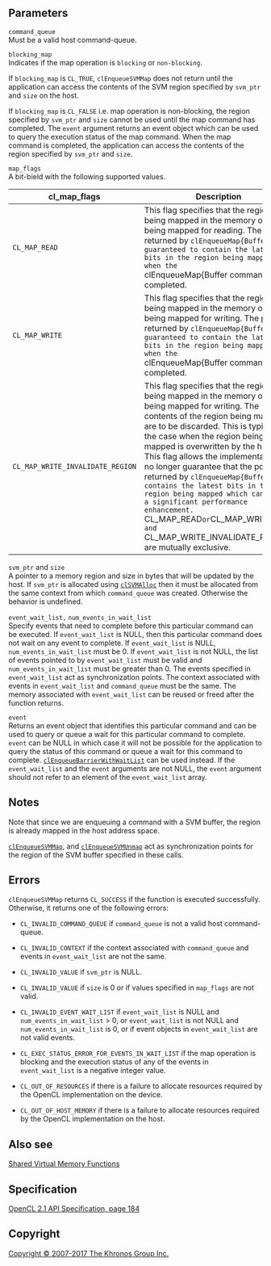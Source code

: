 
## Parameters

`command_queue`  
Must be a valid host command-queue.

`blocking_map`  
Indicates if the map operation is `blocking` or `non-blocking`.

If `blocking_map` is `CL_TRUE`, `clEnqueueSVMMap` does not return until
the application can access the contents of the SVM region specified by
`svm_ptr` and `size` on the host.

If `blocking_map` is `CL_FALSE` i.e. map operation is non-blocking, the
region specified by `svm_ptr` and `size` cannot be used until the map
command has completed. The `event` argument returns an event object
which can be used to query the execution status of the map command. When
the map command is completed, the application can access the contents of
the region specified by `svm_ptr` and `size`.

`map_flags`  
A bit-bield with the following supported values.

| cl\_map\_flags                    | Description                       |
| --- | --- |
|  `CL_MAP_READ`                     |  This flag specifies that the        region being mapped in the memory   object is being mapped for          reading.                            The pointer returned by             `clEnqueueMap{Buffer  guaranteed to contain the latest    bits in the region being mapped     when the                            `clEnqueueMap{Buffer  command has completed.            |
|  `CL_MAP_WRITE`                    |  This flag specifies that the        region being mapped in the memory   object is being mapped for          writing.                            The pointer returned by             `clEnqueueMap{Buffer  guaranteed to contain the latest    bits in the region being mapped     when the                            `clEnqueueMap{Buffer  command has completed.            |
|  `CL_MAP_WRITE_INVALIDATE_REGION`  |  This flag specifies that the        region being mapped in the memory   object is being mapped for          writing.                            The contents of the region being    mapped are to be discarded. This    is typically the case when the      region being mapped is              overwritten by the host. This       flag allows the implementation to   no longer guarantee that the        pointer returned by                 `clEnqueueMap{Buffer  contains the latest bits in the     region being mapped which can be    a significant performance           enhancement.                        `CL_MAP_READ` or `CL_MAP_WRITE`     and                                 `CL_MAP_WRITE_INVALIDATE_REGION`    are mutually exclusive.           |

`svm_ptr` and `size`  
A pointer to a memory region and size in bytes that will be updated by
the host. If `svm_ptr` is allocated using
[`clSVMAlloc`](clSVMAlloc.html) then it must be allocated from the same
context from which `command_queue` was created. Otherwise the behavior
is undefined.

`event_wait_list,` `num_events_in_wait_list`  
Specify events that need to complete before this particular command can
be executed. If `event_wait_list` is NULL, then this particular command
does not wait on any event to complete. If `event_wait_list` is NULL,
`num_events_in_wait_list` must be 0. If `event_wait_list` is not NULL,
the list of events pointed to by `event_wait_list` must be valid and
`num_events_in_wait_list` must be greater than 0. The events specified
in `event_wait_list` act as synchronization points. The context
associated with events in `event_wait_list` and `command_queue` must be
the same. The memory associated with `event_wait_list` can be reused or
freed after the function returns.

`event`  
Returns an event object that identifies this particular command and can
be used to query or queue a wait for this particular command to
complete. `event` can be NULL in which case it will not be possible for
the application to query the status of this command or queue a wait for
this command to complete.
[`clEnqueueBarrierWithWaitList`](clEnqueueBarrierWithWaitList.html) can
be used instead. If the `event_wait_list` and the `event` arguments are
not NULL, the `event` argument should not refer to an element of the
`event_wait_list` array.

## Notes

Note that since we are enqueuing a command with a SVM buffer, the region
is already mapped in the host address space.

[`clEnqueueSVMMap`](#), and
[`clEnqueueSVMUnmap`](clEnqueueSVMUnmap.html) act as synchronization
points for the region of the SVM buffer specified in these calls.

## Errors

`clEnqueueSVMMap` returns `CL_SUCCESS` if the function is executed
successfully. Otherwise, it returns one of the following errors:

-   `CL_INVALID_COMMAND_QUEUE` if `command_queue` is not a valid host
    command-queue.

-   `CL_INVALID_CONTEXT` if the context associated with `command_queue`
    and events in `event_wait_list` are not the same.

-   `CL_INVALID_VALUE` if `svm_ptr` is NULL.

-   `CL_INVALID_VALUE` if `size` is 0 or if values specified in
    `map_flags` are not valid.

-   `CL_INVALID_EVENT_WAIT_LIST` if `event_wait_list` is NULL and
    `num_events_in_wait_list` > 0, or `event_wait_list` is not NULL and
    `num_events_in_wait_list` is 0, or if event objects in
    `event_wait_list` are not valid events.

-   `CL_EXEC_STATUS_ERROR_FOR_EVENTS_IN_WAIT_LIST` if the map operation
    is blocking and the execution status of any of the events in
    `event_wait_list` is a negative integer value.

-   `CL_OUT_OF_RESOURCES` if there is a failure to allocate resources
    required by the OpenCL implementation on the device.

-   `CL_OUT_OF_HOST_MEMORY` if there is a failure to allocate resources
    required by the OpenCL implementation on the host.

## Also see

[Shared Virtual Memory Functions](sharedVirtualMemory.html)

## Specification

[OpenCL 2.1 API Specification, page
184](https://www.khronos.org/registry/cl/specs/opencl-2.1.pdf#page=184)

## Copyright

[Copyright © 2007-2017 The Khronos Group Inc.](copyright.html)
